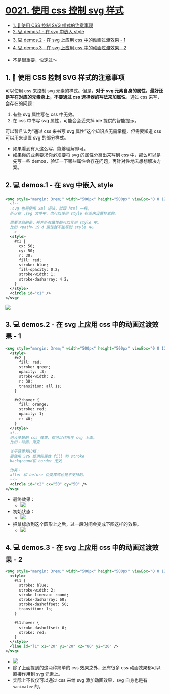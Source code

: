 # [0021. 使用 css 控制 svg 样式](https://github.com/Tdahuyou/svg/tree/main/0021.%20%E4%BD%BF%E7%94%A8%20css%20%E6%8E%A7%E5%88%B6%20svg%20%E6%A0%B7%E5%BC%8F)

<!-- region:toc -->
- [1. 📒 使用 CSS 控制 SVG 样式的注意事项](#1--使用-css-控制-svg-样式的注意事项)
- [2. 💻 demos.1 - 在 svg 中嵌入 style](#2--demos1---在-svg-中嵌入-style)
- [3. 💻 demos.2 - 在 svg 上应用 css 中的动画过渡效果 - 1](#3--demos2---在-svg-上应用-css-中的动画过渡效果---1)
- [4. 💻 demos.3 - 在 svg 上应用 css 中的动画过渡效果 - 2](#4--demos3---在-svg-上应用-css-中的动画过渡效果---2)
<!-- endregion:toc -->
- 不是很重要，快速过～

## 1. 📒 使用 CSS 控制 SVG 样式的注意事项

可以使用 css 来控制 svg 元素的样式。但是，**对于 svg 元素自身的属性，最好还是写在对应的元素身上，不要通过 css 选择器的写法来加属性**。通过 css 来写，会存在的问题：

1. 有些 svg 属性写在 css 中无效。
2. 在 css 中书写 svg 属性，可能会会丢失掉 ide 提供的智能提示。

可以暂且认为“通过 css 来书写 svg 属性”这个知识点无需掌握，但需要知道 css 可以用来设置 svg 的部分样式。

- 如果看到有人这么写，能够理解即可。
- 如果你的业务要求你必须要将 svg 的属性分离出来写到 css 中，那么可以是先写一些 demos，验证一下哪些属性会存在问题，再针对性地去想想解决方案。

## 2. 💻 demos.1 - 在 svg 中嵌入 style

```xml
<svg style="margin: 3rem;" width="500px" height="500px" viewBox="0 0 120 120" xmlns="http://www.w3.org/2000/svg">
  <!--
  .svg 也是使用 xml 语法，就跟 html 一样。
  所以在 .svg 文件中，也可以使用 style 标签来设置样式的。

  需要注意的是，并非所有属性都可以写到 style 中。
  比如 <path> 的 d 属性就不能写到 style 中。
  -->
  <style>
    #c1 {
      cx: 50;
      cy: 50;
      r: 30;
      fill: red;
      stroke: blue;
      fill-opacity: 0.2;
      stroke-width: 1;
      stroke-dasharray: 4 2;
    }
  </style>
  <circle id="c1" />
</svg>
```

![](https://cdn.nlark.com/yuque/0/2024/png/2331396/1714193362844-c5f5478c-124e-4dae-93a5-dc15c83777aa.png)

## 3. 💻 demos.2 - 在 svg 上应用 css 中的动画过渡效果 - 1

```xml
<svg style="margin: 3rem;" width="500px" height="500px" viewBox="0 0 120 120" xmlns="http://www.w3.org/2000/svg">
  <style>
    #c2 {
      fill: red;
      stroke: green;
      opacity: .3;
      stroke-width: 2;
      r: 30;
      transition: all 1s;
    }

    #c2:hover {
      fill: orange;
      stroke: red;
      opacity: 1;
      r: 40;
    }
  </style>
  <!--
  绝大多数的 css 效果，都可以作用在 svg 上面。
  比如：动画、渐变

  关于背景和边框：
  要使用 SVG 提供的属性 fill 和 stroke
  background和 border 无效

  伪类：
  after 和 before 伪类样式也是不支持的。
  -->
  <circle id="c2" cx="50" cy="50" />
</svg>
```

- 最终效果：
  - ![](./assets/svg.0050.demos.2.gif)
- 初始状态：
  - ![](https://cdn.nlark.com/yuque/0/2024/png/2331396/1714193356502-7603177d-eb39-4048-8e7b-c29a56320c7d.png)
- 把鼠标放到这个圆形上之后，过一段时间会变成下图这样的效果。
  - ![](https://cdn.nlark.com/yuque/0/2024/png/2331396/1714193368892-e583101b-d4a5-498a-8498-aa20c26ca7dc.png)

## 4. 💻 demos.3 - 在 svg 上应用 css 中的动画过渡效果 - 2

```xml
<svg style="margin: 3rem;" width="500px" height="500px" viewBox="0 0 120 120" xmlns="http://www.w3.org/2000/svg">
  <style>
    #l1 {
      stroke: blue;
      stroke-width: 2;
      stroke-linecap: round;
      stroke-dasharray: 60;
      stroke-dashoffset: 50;
      transition: 1s;
    }

    #l1:hover {
      stroke-dashoffset: 0;
      stroke: red;
    }
  </style>
  <line id="l1" x1="20" y1="20" x2="80" y2="20" />
</svg>
```

- ![](https://cdn.nlark.com/yuque/0/2024/gif/2331396/1716201871202-ea307fa2-102a-4b70-8cf9-6c1552f93baa.gif)
- 除了上面提到的这两种简单的 css 效果之外，还有很多 css 动画效果都可以直接作用到 svg 元素上。
- 实际上不仅仅可以通过 css 来给 svg 添加动画效果，svg 自身也是有 `<animate>` 的。
